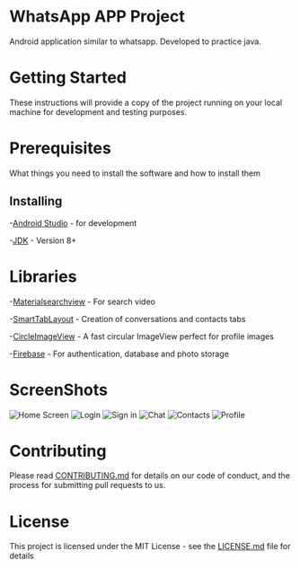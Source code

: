 # WhatsApp APP Project
Android application similar to whatsapp. Developed to practice java.

# Getting Started
These instructions will provide a copy of the project running on your local machine for development and testing purposes.

# Prerequisites
What things you need to install the software and how to install them

## Installing
 -[Android Studio](https://developer.android.com/studio) - for development
 
 -[JDK](https://www.oracle.com/java/technologies/javase/javase-jdk8-downloads.html) - Version 8+
 
  # Libraries
  -[Materialsearchview](https://github.com/MiguelCatalan/MaterialSearchView) - For search video
  
  -[SmartTabLayout](https://github.com/ogaclejapan/SmartTabLayout) - Creation of conversations and contacts tabs
  
  -[CircleImageView](https://github.com/hdodenhof/CircleImageView) - A fast circular ImageView perfect for profile images
  
  -[Firebase](https://firebase.google.com/docs/android/setup?hl=pt-br) - For authentication, database and photo storage
  
 # ScreenShots
 ![Home Screen](https://github.com/Jrw0w/whatsApp/blob/master/principal.png) 
 ![Login](https://github.com/Jrw0w/whatsApp/blob/master/login.png)
 ![Sign in](https://github.com/Jrw0w/whatsApp/blob/master/cadastro.png)
 ![Chat](https://github.com/Jrw0w/whatsApp/blob/master/chat.png)
 ![Contacts](https://github.com/Jrw0w/whatsApp/blob/master/contatos.png)
 ![Profile](https://github.com/Jrw0w/whatsApp/blob/master/perfil.png)
 
 # Contributing
Please read [CONTRIBUTING.md](https://github.com/Jrw0w/youtube/blob/master/CONTRIBUTING.md) for details on our code of conduct, and the process for submitting pull requests to us.

# License
This project is licensed under the MIT License - see the [LICENSE.md](https://github.com/Jrw0w/youtube/blob/master/LICENSE) file for details 
